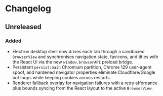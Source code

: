 # Changelog

## Unreleased

### Added
- Electron desktop shell now drives each tab through a sandboxed `BrowserView` and synchronises navigation state, favicons, and titles with the React UI via the new `window.browserAPI` preload bridge.
- Persistent `persist:main` Chromium partition, Chrome 129 user-agent spoof, and hardened navigator properties eliminate Cloudflare/Google bot loops while keeping cookies across restarts.
- Renderer fallback overlay for navigation failures with a retry affordance plus bounds syncing from the React layout to the active `BrowserView`.
